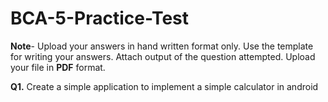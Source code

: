 # BCA-5-Practice-Test
**Note**- Upload your answers in hand written format only. Use the template for writing your answers. Attach output of the question attempted. Upload your file in **PDF** format.


**Q1.** Create a simple application to implement a simple calculator in android
